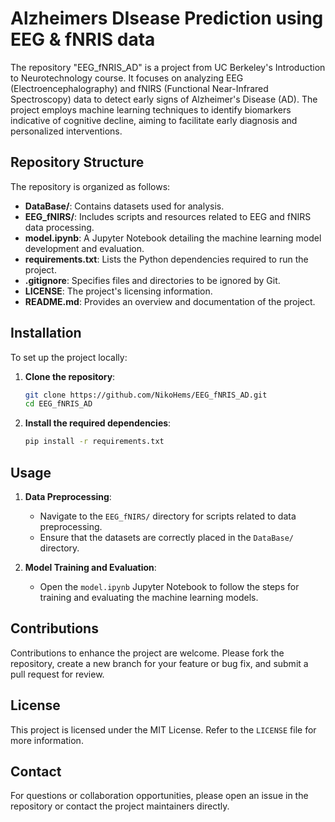 # Alzheimers DIsease Prediction using EEG & fNRIS data

The repository "EEG_fNRIS_AD" is a project from UC Berkeley's Introduction to Neurotechnology course. It focuses on analyzing EEG (Electroencephalography) and fNIRS (Functional Near-Infrared Spectroscopy) data to detect early signs of Alzheimer's Disease (AD). The project employs machine learning techniques to identify biomarkers indicative of cognitive decline, aiming to facilitate early diagnosis and personalized interventions.

## Repository Structure

The repository is organized as follows:

- **DataBase/**: Contains datasets used for analysis.
- **EEG_fNIRS/**: Includes scripts and resources related to EEG and fNIRS data processing.
- **model.ipynb**: A Jupyter Notebook detailing the machine learning model development and evaluation.
- **requirements.txt**: Lists the Python dependencies required to run the project.
- **.gitignore**: Specifies files and directories to be ignored by Git.
- **LICENSE**: The project's licensing information.
- **README.md**: Provides an overview and documentation of the project.

## Installation

To set up the project locally:

1. **Clone the repository**:

   ```bash
   git clone https://github.com/NikoHems/EEG_fNRIS_AD.git
   cd EEG_fNRIS_AD
   ```

2. **Install the required dependencies**:

   ```bash
   pip install -r requirements.txt
   ```

## Usage

1. **Data Preprocessing**:

   - Navigate to the `EEG_fNIRS/` directory for scripts related to data preprocessing.
   - Ensure that the datasets are correctly placed in the `DataBase/` directory.

2. **Model Training and Evaluation**:

   - Open the `model.ipynb` Jupyter Notebook to follow the steps for training and evaluating the machine learning models.

## Contributions

Contributions to enhance the project are welcome. Please fork the repository, create a new branch for your feature or bug fix, and submit a pull request for review.

## License

This project is licensed under the MIT License. Refer to the `LICENSE` file for more information.

## Contact

For questions or collaboration opportunities, please open an issue in the repository or contact the project maintainers directly.
